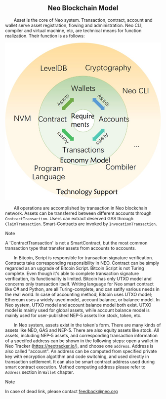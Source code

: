 ﻿<center><h2>Neo Blockchain Model</h2></center>

&emsp;&emsp;Asset is the core of Neo system. Transaction, contract, account and wallet serve asset registration, flowing and administration. Neo CLI, compiler and virtual machine, etc, are technical means for function realization. Their function is as follows:

[![neo system](../../images/blockchain/system1_em.jpg)](../../images/blockchain/system1_em.jpg)

&emsp;&emsp;All operations are accomplished by transaction in Neo blockchain network. Assets can be transferred between different accounts through `ContractTransaction`. Users can extract deserved GAS through `ClaimTransaction`. Smart-Contracts are invoked by `InvocationTransaction`.

> [!NOTE]
> A 'ContractTransaction' is not a SmartContract, but the most common transaction type that transfer assets from accounts to accounts.

&emsp;&emsp;In Bitcoin, Script is responsible for transaction signature verification. Contracts take corresponding responsibility in NEO. Contract can be simply regarded as an upgrade of Bitcoin Script. Bitcoin Script is not Turing complete. Even though it's able to complete transaction signature verification, its functionality is limited. Bitcoin has only UTXO model and concerns only transaction itself. Writing language for Neo smart contract like C# and Python, are all Turing-complete, and can satify various needs in the real world. In case of accounting method, Bitcoin uses UTXO model; Ethereum uses a widely-used model, account balance, or balance model. In Neo system, UTXO model and account balance model both exist. UTXO model is mainly used for global assets, while account balance model is mainly used for user-published NEP-5 assets like stock, token, etc.

&emsp;&emsp;In Neo system, assets exist in the token's form. There are many kinds of assets like NEO, GAS and NEP-5. There are also equity assets like stock. All assets, including NEP-5 assets, and corresponding transaction information of a specifed address can be shown in the following steps: open a wallet in Neo Tracker (https://neotracker.io/), and choose one `address`. Address is also called "account". An address can be computed from specified private key with encryption algotithm and code switching, and used directly in transaction settlement. It can also be smart contract address used during smart contract execution. Method computing address please refer to `Address` section in `Wallet` chapter.

> [!NOTE]
> In case of dead link, please contact <feedback@neo.org>

